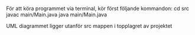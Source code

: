 För att köra programmet via terminal, kör först följande kommandon:
cd src
javac main/Main.java
java main/Main.java

UML diagrammet ligger utanför src mappen i topplagret av projektet
